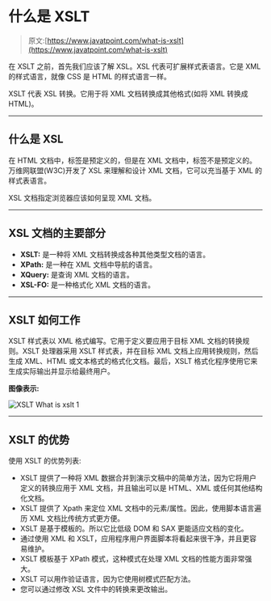 # 什么是 XSLT

> 原文:[https://www.javatpoint.com/what-is-xslt](https://www.javatpoint.com/what-is-xslt)

在 XSLT 之前，首先我们应该了解 XSL。XSL 代表可扩展样式表语言。它是 XML 的样式语言，就像 CSS 是 HTML 的样式语言一样。

XSLT 代表 XSL 转换。它用于将 XML 文档转换成其他格式(如将 XML 转换成 HTML)。

* * *

## 什么是 XSL

在 HTML 文档中，标签是预定义的，但是在 XML 文档中，标签不是预定义的。万维网联盟(W3C)开发了 XSL 来理解和设计 XML 文档，它可以充当基于 XML 的样式表语言。

XSL 文档指定浏览器应该如何呈现 XML 文档。

* * *

## XSL 文档的主要部分

*   **XSLT:** 是一种将 XML 文档转换成各种其他类型文档的语言。
*   **XPath:** 是一种在 XML 文档中导航的语言。
*   **XQuery:** 是查询 XML 文档的语言。
*   **XSL-FO:** 是一种格式化 XML 文档的语言。

* * *

## XSLT 如何工作

XSLT 样式表以 XML 格式编写。它用于定义要应用于目标 XML 文档的转换规则。XSLT 处理器采用 XSLT 样式表，并在目标 XML 文档上应用转换规则，然后生成 XML、HTML 或文本格式的格式化文档。最后，XSLT 格式化程序使用它来生成实际输出并显示给最终用户。

**图像表示:**

![XSLT What is xslt 1](../Images/c2cd20309dba056319d2b39022bc9e36.png)

* * *

## XSLT 的优势

使用 XSLT 的优势列表:

*   XSLT 提供了一种将 XML 数据合并到演示文稿中的简单方法，因为它将用户定义的转换应用于 XML 文档，并且输出可以是 HTML、XML 或任何其他结构化文档。
*   XSLT 提供了 Xpath 来定位 XML 文档中的元素/属性。因此，使用脚本语言遍历 XML 文档比传统方式更方便。
*   XSLT 是基于模板的。所以它比低级 DOM 和 SAX 更能适应文档的变化。
*   通过使用 XML 和 XSLT，应用程序用户界面脚本将看起来很干净，并且更容易维护。
*   XSLT 模板基于 XPath 模式，这种模式在处理 XML 文档的性能方面非常强大。
*   XSLT 可以用作验证语言，因为它使用树模式匹配方法。
*   您可以通过修改 XSL 文件中的转换来更改输出。
